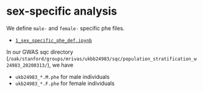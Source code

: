 # sex-specific analysis

We define `male-` and `female-` specific phe files.

- [`1_sex_specific_phe_def.ipynb`](1_sex_specific_phe_def.ipynb)

In our GWAS sqc directory (`/oak/stanford/groups/mrivas/ukbb24983/sqc/population_stratification_w24983_20200313/`), we have
- `ukb24983_*.M.phe` for male individuals
- `ukb24983_*.F.phe` for female individuals
 
